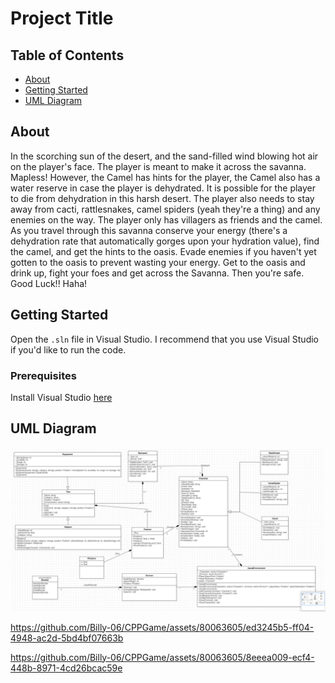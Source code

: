 # Project Title

## Table of Contents

- [About](#about)
- [Getting Started](#getting_started)
- [UML Diagram](#uml)

## About <a name = "about"></a>

In the scorching sun of the desert, and the sand-filled wind blowing hot air on the player's face. The player is meant to make it across the savanna. Mapless! However, the Camel has hints for the player, the Camel also has a water reserve in case the player is dehydrated. It is possible for the player to die from dehydration in this harsh desert. The player also needs to stay away from cacti, rattlesnakes, camel spiders (yeah they're a thing) and any enemies on the way. The player only has villagers as friends and the camel. As you travel through this savanna conserve your energy (there's a dehydration rate that automatically gorges upon your hydration value), find the camel, and get the hints to the oasis. Evade enemies if you haven't yet gotten to the oasis to prevent wasting your energy. Get to the oasis and drink up, fight your foes and get across the Savanna. Then you're safe. Good Luck!! Haha!

## Getting Started <a name = "getting_started"></a>

Open the `.sln` file in Visual Studio. I recommend that you use Visual Studio if you'd like to run the code.

### Prerequisites

Install Visual Studio [here](https://visualstudio.microsoft.com/downloads/)

## UML Diagram <a name = "uml"></a>

![Image of the UML Diagram](static/uml.png)

https://github.com/Billy-06/CPPGame/assets/80063605/ed3245b5-ff04-4948-ac2d-5bd4bf07663b


https://github.com/Billy-06/CPPGame/assets/80063605/8eeea009-ecf4-448b-8971-4cd26bcac59e


